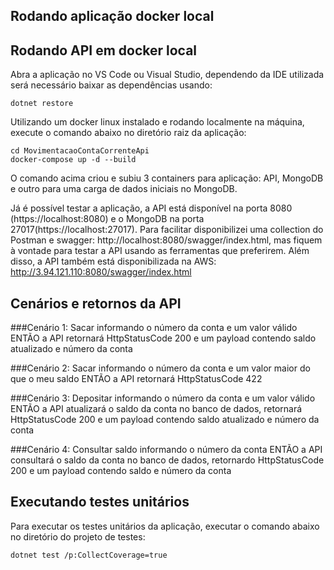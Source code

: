 ## Rodando aplicação docker local


## Rodando API em docker local
Abra a aplicação no VS Code ou Visual Studio, dependendo da IDE utilizada será necessário baixar as dependências usando:
```console
dotnet restore
```

Utilizando um docker linux instalado e rodando localmente na máquina, execute o comando abaixo no diretório raiz da aplicação:
```console
cd MovimentacaoContaCorrenteApi
docker-compose up -d --build
```

O comando acima criou e subiu 3 containers para aplicação: API, MongoDB e outro para uma carga de dados iniciais no MongoDB.

Já é possível testar a aplicação, a API está disponível na porta 8080 (https://localhost:8080) e o MongoDB na porta 27017(https://localhost:27017).
Para facilitar disponibilizei uma collection do Postman e swagger: http://localhost:8080/swagger/index.html, mas fiquem à vontade para testar a API usando as ferramentas que preferirem.
Além disso, a API também está disponibilizada na AWS: http://3.94.121.110:8080/swagger/index.html


## Cenários e retornos da API
###Cenário 1:
Sacar informando o número da conta e um valor válido
ENTÃO a API retornará HttpStatusCode 200 e um payload contendo saldo atualizado e número da conta

###Cenário 2:
Sacar informando o número da conta e um valor maior do que o meu saldo
ENTÃO a API retornará HttpStatusCode 422

###Cenário 3:
Depositar informando o número da conta e um valor válido
ENTÃO a API atualizará o saldo da conta no banco de dados, retornará HttpStatusCode 200 e um payload contendo saldo atualizado e número da conta

###Cenário 4:
Consultar saldo informando o número da conta
ENTÃO a API consultará o saldo da conta no banco de dados, retornardo HttpStatusCode 200 e um payload contendo saldo e número da conta


## Executando testes unitários

Para executar os testes unitários da aplicação, executar o comando abaixo no diretório do projeto de testes:
```
dotnet test /p:CollectCoverage=true
```